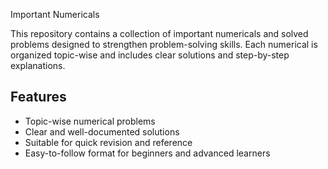  Important Numericals

This repository contains a collection of important numericals and solved problems designed to strengthen problem-solving skills. Each numerical is organized topic-wise and includes clear solutions and step-by-step explanations.

## Features
- Topic-wise numerical problems
- Clear and well-documented solutions
- Suitable for quick revision and reference
- Easy-to-follow format for beginners and advanced learners
